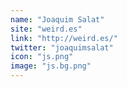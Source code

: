 ```yaml
---
name: "Joaquim Salat"
site: "weird.es"
link: "http://weird.es/"
twitter: "joaquimsalat"
icon: "js.png"
image: "js.bg.png"
---
```

